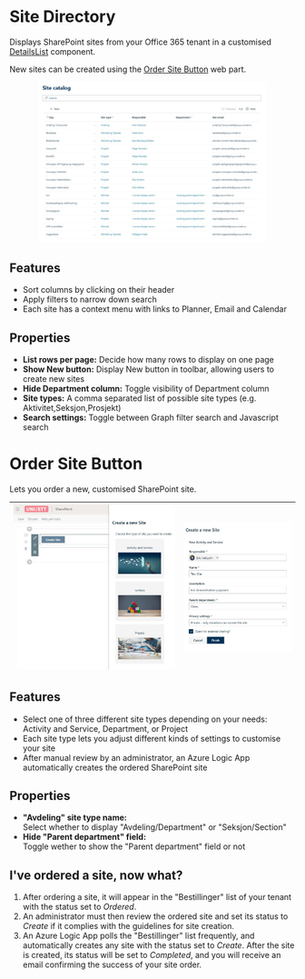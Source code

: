 # Site Directory

Displays SharePoint sites from your Office 365 tenant in a customised [DetailsList](https://developer.microsoft.com/en-us/fabric#/controls/web/detailslist) component.  

New sites can be created using the [Order Site Button](order-site.md) web part.

<p align="center">
  <img src="img/site-directory.JPG" alt="Site Directory demo" style="max-width: 80%;"/>
</p>

## Features

- Sort columns by clicking on their header
- Apply filters to narrow down search
- Each site has a context menu with links to Planner, Email and Calendar

## Properties

- **List rows per page:** Decide how many rows to display on one page
- **Show New button:** Display New button in toolbar, allowing users to create new sites
- **Hide Department column:** Toggle visibility of Department column
- **Site types:** A comma separated list of possible site types (e.g. Aktivitet,Seksjon,Prosjekt)
- **Search settings:** Toggle between Graph filter search and Javascript search


# Order Site Button

Lets you order a new, customised SharePoint site.

<img src="img/order-site.JPG" alt="Order site demo"/> | <img src="img/order-site-2.JPG" alt="Order site demo 2"/>
--- | ---

## Features

- Select one of three different site types depending on your needs:  
    Activity and Service, Department, or Project
- Each site type lets you adjust different kinds of settings to customise your site
- After manual review by an administrator, an Azure Logic App automatically creates the ordered SharePoint site

## Properties

- **"Avdeling" site type name:**  
Select whether to display "Avdeling/Department" or "Seksjon/Section"
- **Hide "Parent department" field:**  
Toggle wether to show the "Parent department" field or not

## I've ordered a site, now what?

1. After ordering a site, it will appear in the "Bestillinger" list of your tenant with the status set to *Ordered*.  
2. An administrator must then review the ordered site and set its status to *Create* if it complies with the guidelines for site creation.  
3. An Azure Logic App polls the "Bestillinger" list frequently, and automatically creates any site with the status set to *Create*. After the site is created, its status will be set to *Completed*, and you will receive an email confirming the success of your site order.
